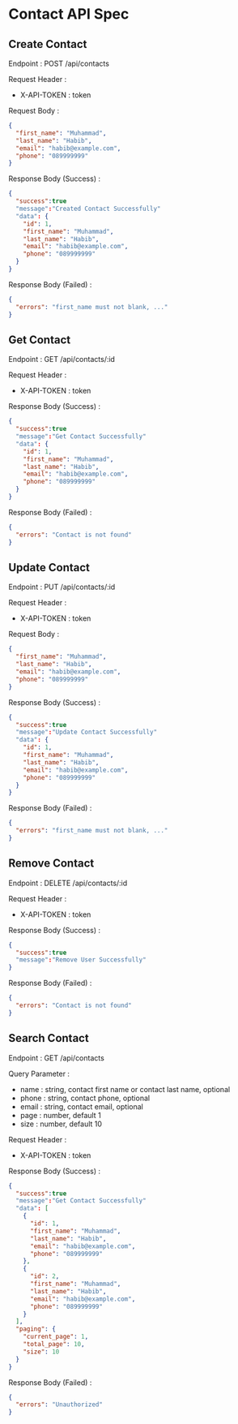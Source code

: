 # Contact API Spec

## Create Contact

Endpoint : POST /api/contacts

Request Header :

- X-API-TOKEN : token

Request Body :

```json
{
  "first_name": "Muhammad",
  "last_name": "Habib",
  "email": "habib@example.com",
  "phone": "089999999"
}
```

Response Body (Success) :

```json
{
  "success":true
  "message":"Created Contact Successfully"
  "data": {
    "id": 1,
    "first_name": "Muhammad",
    "last_name": "Habib",
    "email": "habib@example.com",
    "phone": "089999999"
  }
}
```

Response Body (Failed) :

```json
{
  "errors": "first_name must not blank, ..."
}
```

## Get Contact

Endpoint : GET /api/contacts/:id

Request Header :

- X-API-TOKEN : token

Response Body (Success) :

```json
{
  "success":true
  "message":"Get Contact Successfully"
  "data": {
    "id": 1,
    "first_name": "Muhammad",
    "last_name": "Habib",
    "email": "habib@example.com",
    "phone": "089999999"
  }
}
```

Response Body (Failed) :

```json
{
  "errors": "Contact is not found"
}
```

## Update Contact

Endpoint : PUT /api/contacts/:id

Request Header :

- X-API-TOKEN : token

Request Body :

```json
{
  "first_name": "Muhammad",
  "last_name": "Habib",
  "email": "habib@example.com",
  "phone": "089999999"
}
```

Response Body (Success) :

```json
{
  "success":true
  "message":"Update Contact Successfully"
  "data": {
    "id": 1,
    "first_name": "Muhammad",
    "last_name": "Habib",
    "email": "habib@example.com",
    "phone": "089999999"
  }
}
```

Response Body (Failed) :

```json
{
  "errors": "first_name must not blank, ..."
}
```

## Remove Contact

Endpoint : DELETE /api/contacts/:id

Request Header :

- X-API-TOKEN : token

Response Body (Success) :

```json
{
  "success":true
  "message":"Remove User Successfully"
}
```

Response Body (Failed) :

```json
{
  "errors": "Contact is not found"
}
```

## Search Contact

Endpoint : GET /api/contacts

Query Parameter :

- name : string, contact first name or contact last name, optional
- phone : string, contact phone, optional
- email : string, contact email, optional
- page : number, default 1
- size : number, default 10

Request Header :

- X-API-TOKEN : token

Response Body (Success) :

```json
{
  "success":true
  "message":"Get Contact Successfully"
  "data": [
    {
      "id": 1,
      "first_name": "Muhammad",
      "last_name": "Habib",
      "email": "habib@example.com",
      "phone": "089999999"
    },
    {
      "id": 2,
      "first_name": "Muhammad",
      "last_name": "Habib",
      "email": "habib@example.com",
      "phone": "089999999"
    }
  ],
  "paging": {
    "current_page": 1,
    "total_page": 10,
    "size": 10
  }
}
```

Response Body (Failed) :

```json
{
  "errors": "Unauthorized"
}
```
